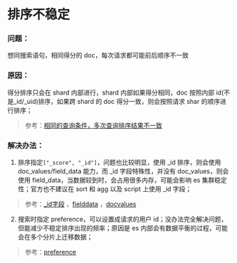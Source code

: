 # 排序不稳定
### 问题：
想同搜索语句，相同得分的 doc，每次请求都可能前后顺序不一致

### 原因：
得分排序只会在 shard 内部进行，shard 内部如果得分相同，doc 按照内部 id(不是_id/_uid)排序，如果跨 shard 的 doc 得分一致，则会按照请求 shar 的顺序进行排序；
> 参考：[相同的查询条件，多次查询排序结果不一致](https://elasticsearch.cn/question/4405)

### 解决办法：
1. 排序指定`["_score", "_id"]`，问题也比较明显，使用 _id 排序，则会使用 doc_values/field_data 能力，而 _id 字段特殊性，并没有 doc_values，则会使用 field_data，当数据较到时，会占用很多内存，可能会影响 es 集群稳定性；官方也不建议在 sort 和 agg 以及 script 上使用 _id 字段；
> 参考：[_id字段](https://www.elastic.co/guide/en/elasticsearch/reference/current/mapping-id-field.html) ，[fielddata](https://www.elastic.co/guide/en/elasticsearch/reference/6.8/fielddata.html) ，[docvalues](https://www.elastic.co/guide/en/elasticsearch/reference/6.8/doc-values.html)
2. 搜索时指定 preference，可以设置成请求的用户 id；没办法完全解决问题，但能减少不稳定排序出现的频率；原因是 es 内部会有数据平衡的过程，可能会在多个分片上迁移数据；
> 参考：[preference](https://www.elastic.co/guide/en/elasticsearch/reference/6.8/search-request-preference.html)

